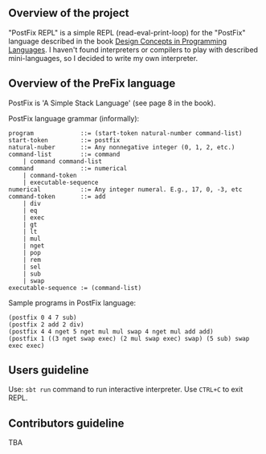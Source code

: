 ## Overview of the project
"PostFix REPL" is a simple REPL (read-eval-print-loop) for the "PostFix" language described in the book [Design Concepts in Programming Languages](https://www.amazon.com/Design-Concepts-Programming-Languages-Press/dp/0262201755). I haven't found interpreters or compilers to play with described mini-languages, so I decided to write my own interpreter.

## Overview of the PreFix language
PostFix is 'A Simple Stack Language' (see page 8 in the book).

PostFix language grammar (informally):
```
program             ::= (start-token natural-number command-list)
start-token         ::= postfix
natural-nuber       ::= Any nonnegative integer (0, 1, 2, etc.)
command-list        ::= command
    | command command-list
command             ::= numerical
    | command-token
    | executable-sequence
numerical           ::= Any integer numeral. E.g., 17, 0, -3, etc
command-token       ::= add
    | div
    | eq
    | exec
    | gt
    | lt
    | mul
    | nget
    | pop
    | rem
    | sel
    | sub
    | swap
executable-sequence := (command-list)
```

Sample programs in PostFix language:
```
(postfix 0 4 7 sub)
(postfix 2 add 2 div)
(postfix 4 4 nget 5 nget mul mul swap 4 nget mul add add)
(postfix 1 ((3 nget swap exec) (2 mul swap exec) swap) (5 sub) swap exec exec)
```

## Users guideline
Use: `sbt run` command to run interactive interpreter. Use `CTRL+C` to exit REPL.

## Contributors guideline
TBA
